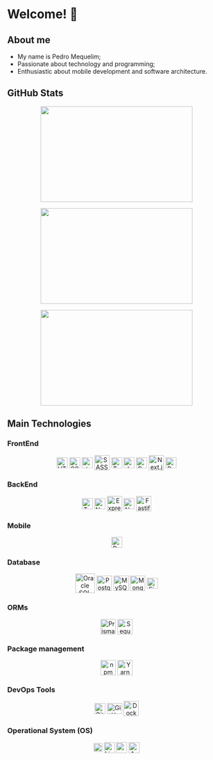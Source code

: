 # Welcome! 👋

## About me
<div>
  <ul>
    <li>My name is Pedro Mequelim;</li>
    <li>Passionate about technology and programming;</li>
    <li>Enthusiastic about mobile development and software architecture.</li>
  </ul>
</div>

## GitHub Stats

<div align="center">
  <img
    height="220rem"
    width="350rem"
    src="http://github-profile-summary-cards.vercel.app/api/cards/profile-details?username=phms02&theme=github_dark"
  />

  <img
    height="220rem"
    width="350rem"
    src="http://github-profile-summary-cards.vercel.app/api/cards/repos-per-language?username=phms02&theme=github_dark"
  />

  <img
    height="220rem"
    width="350rem"
    src="http://github-profile-summary-cards.vercel.app/api/cards/most-commit-language?username=phms02&theme=github_dark"
  />
</div>

## Main Technologies

### FrontEnd

<div align="center">
  <img alt="HTML" height="25" align="center" align="center" width="25" src="https://cdn.jsdelivr.net/gh/devicons/devicon@latest/icons/html5/html5-original.svg" />
  <img alt="CSS" height="25" align="center" align="center" width="25" src="https://cdn.jsdelivr.net/gh/devicons/devicon@latest/icons/css3/css3-original.svg" />
  <img alt="styled-components" height="25" align="center" align="center" width="25" src="https://skillicons.dev/icons?i=styledcomponents" />
  <img alt="SASS" height="35" align="center" align="center" width="35" src="https://cdn.jsdelivr.net/gh/devicons/devicon@latest/icons/sass/sass-original.svg" />
  <img alt="TypeScript" height="25" align="center" align="center" width="25" src="https://cdn.jsdelivr.net/gh/devicons/devicon@latest/icons/typescript/typescript-original.svg" />
  <img alt="JavaScript" height="25" align="center" align="center" width="25" src="https://cdn.jsdelivr.net/gh/devicons/devicon@latest/icons/javascript/javascript-original.svg" />
  <img alt="React.js" height="25" align="center" align="center" width="25" src="https://cdn.jsdelivr.net/gh/devicons/devicon@latest/icons/react/react-original.svg" />
  <img alt="Next.js" height="35" align="center" align="center" width="35" src="https://cdn.jsdelivr.net/gh/devicons/devicon@latest/icons/nextjs/nextjs-original-wordmark.svg" />
  <img alt="Redux.js" height="25" align="center" align="center" width="25" src="https://cdn.jsdelivr.net/gh/devicons/devicon@latest/icons/redux/redux-original.svg" />
</div>

### BackEnd

<div align="center">
  <!-- <img alt="Golang" height="35" align="center" width="35" src="https://cdn.jsdelivr.net/gh/devicons/devicon@latest/icons/go/go-original-wordmark.svg" />
  <img alt="Dart" height="25" align="center" width="25" src="https://cdn.jsdelivr.net/gh/devicons/devicon@latest/icons/dart/dart-original.svg" /> -->
  <img alt="TypeScript" height="25" align="center" width="25" src="https://cdn.jsdelivr.net/gh/devicons/devicon@latest/icons/typescript/typescript-original.svg" />
  <img alt="Node.js" height="25" align="center" width="25" src="https://cdn.jsdelivr.net/gh/devicons/devicon@latest/icons/nodejs/nodejs-original.svg" />
  <img alt="Express.js" height="35" align="center" width="35" src="https://cdn.jsdelivr.net/gh/devicons/devicon@latest/icons/express/express-original.svg" />
  <img alt="NestJS" height="25" align="center" width="25" src="https://cdn.jsdelivr.net/gh/devicons/devicon@latest/icons/nestjs/nestjs-original.svg" />
  <img alt="Fastify" height="35" align="center" width="35" src="https://cdn.jsdelivr.net/gh/devicons/devicon@latest/icons/fastify/fastify-original.svg" />
  <!-- <img alt="Spring Boot" height="25" align="center" width="25" src="https://cdn.jsdelivr.net/gh/devicons/devicon@latest/icons/spring/spring-original.svg" />
  <img alt="Maven" height="35" align="center" width="35" src="https://cdn.jsdelivr.net/gh/devicons/devicon@latest/icons/maven/maven-original.svg" /> -->
</div>

### Mobile

<div align="center">
  <!-- <img alt="Kotlin" height="25" align="center" width="25" src="https://cdn.jsdelivr.net/gh/devicons/devicon@latest/icons/kotlin/kotlin-original.svg" />
  <img alt="Swift" height="25" align="center" width="25" src="https://cdn.jsdelivr.net/gh/devicons/devicon@latest/icons/swift/swift-original.svg" /> -->
  <img alt="React Native" height="25" align="center" width="25" src="https://cdn.jsdelivr.net/gh/devicons/devicon@latest/icons/react/react-original.svg" />
  <!-- <img alt="Flutter" height="25" align="center" width="25" src="https://cdn.jsdelivr.net/gh/devicons/devicon@latest/icons/flutter/flutter-original.svg" /> -->
</div>

<!-- ### API

<div align="center">
  <img alt="GraphQL" height="35" align="center" width="35" src="https://cdn.jsdelivr.net/gh/devicons/devicon@latest/icons/graphql/graphql-plain.svg" />
</div> -->

### Database

<div align="center">
  <img alt="Oracle SQL" height="45" align="center" width="45" src="https://cdn.jsdelivr.net/gh/devicons/devicon@latest/icons/oracle/oracle-original.svg" />
  <img alt="PostgreSQL" height="35" align="center" width="35" src="https://cdn.jsdelivr.net/gh/devicons/devicon@latest/icons/postgresql/postgresql-original.svg" />
  <img alt="MySQL" height="35" align="center" width="35" src="https://cdn.jsdelivr.net/gh/devicons/devicon@latest/icons/mysql/mysql-original.svg" />
  <img alt="MongoDB" height="35" align="center" width="35" src="https://cdn.jsdelivr.net/gh/devicons/devicon@latest/icons/mongodb/mongodb-original.svg" />
  <!-- <img alt="DynamoDB" height="35" align="center" width="35" src="https://cdn.jsdelivr.net/gh/devicons/devicon@latest/icons/dynamodb/dynamodb-original.svg" />
  <img alt="Cassandra" height="35" align="center" width="35" src="https://cdn.jsdelivr.net/gh/devicons/devicon@latest/icons/cassandra/cassandra-original.svg" /> -->
  <img alt="Firebase" height="25" align="center" width="25" src="https://cdn.jsdelivr.net/gh/devicons/devicon@latest/icons/firebase/firebase-original.svg" />
  <!-- <img alt="Redis" height="35" align="center" width="35" src="https://cdn.jsdelivr.net/gh/devicons/devicon@latest/icons/redis/redis-original.svg" /> -->
</div>

### ORMs

<div align="center">
  <img alt="Prisma" height="35" align="center" width="35" src="https://cdn.jsdelivr.net/gh/devicons/devicon@latest/icons/prisma/prisma-original.svg" />
  <img alt="Sequelize" height="35" align="center" width="35" src="https://cdn.jsdelivr.net/gh/devicons/devicon@latest/icons/sequelize/sequelize-original.svg" />
  <!-- <img alt="Hibernate" height="35" align="center" width="35" src="https://cdn.jsdelivr.net/gh/devicons/devicon@latest/icons/hibernate/hibernate-original.svg" /> -->
</div>

<!-- ### Software Testing

<div align="center">
  <img alt="JUnit" height="40" align="center" width="40" src="https://cdn.jsdelivr.net/gh/devicons/devicon@latest/icons/junit/junit-original-wordmark.svg" />
  <img alt="Selenium" height="35" align="center" width="35" src="https://cdn.jsdelivr.net/gh/devicons/devicon@latest/icons/selenium/selenium-original.svg" />
  <img alt="Jest" height="35" align="center" width="35" src="https://cdn.jsdelivr.net/gh/devicons/devicon@latest/icons/jest/jest-plain.svg" />
  <img alt="Cypress" height="35" align="center" width="35" src="https://cdn.jsdelivr.net/gh/devicons/devicon@latest/icons/cypressio/cypressio-original.svg" />
</div> -->

### Package management

<div align="center">
  <img alt="npm" height="35" align="center" width="35" src="https://cdn.jsdelivr.net/gh/devicons/devicon@latest/icons/npm/npm-original-wordmark.svg" />
  <img alt="Yarn" height="35" align="center" width="35" src="https://cdn.jsdelivr.net/gh/devicons/devicon@latest/icons/yarn/yarn-original.svg" />
</div>

<!-- ### Cloud & Hosting

<div align="center">
  <img alt="AWS" height="35" align="center" width="35" src="https://cdn.jsdelivr.net/gh/devicons/devicon@latest/icons/amazonwebservices/amazonwebservices-original-wordmark.svg" />
  <img alt="Azure" height="35" align="center" width="35" src="https://cdn.jsdelivr.net/gh/devicons/devicon@latest/icons/azure/azure-original.svg" />
  <img alt="Vercel" height="50" align="center" width="50" src="https://cdn.jsdelivr.net/gh/devicons/devicon@latest/icons/vercel/vercel-original-wordmark.svg" />
  <img alt="Heroku" height="35" align="center" width="35" src="https://cdn.jsdelivr.net/gh/devicons/devicon@latest/icons/heroku/heroku-original.svg" />
  <img alt="Netlify" height="50" align="center" width="50" src="https://cdn.jsdelivr.net/gh/devicons/devicon@latest/icons/netlify/netlify-original-wordmark.svg" />
</div> -->

### DevOps Tools

<div align="center">
  <img alt="Git" height="25" align="center" width="25" src="https://cdn.jsdelivr.net/gh/devicons/devicon@latest/icons/git/git-original.svg" />
  <img alt="GitHub" height="25" align="center" width="35" src="https://cdn.jsdelivr.net/gh/devicons/devicon@latest/icons/github/github-original.svg" />
  <img alt="Docker" height="35" align="center" width="35" src="https://cdn.jsdelivr.net/gh/devicons/devicon@latest/icons/docker/docker-original.svg" />
  <!-- <img alt="Kubernetes" height="35" align="center" width="35" src="https://cdn.jsdelivr.net/gh/devicons/devicon@latest/icons/kubernetes/kubernetes-original.svg" /> -->
</div>

### Operational System (OS)

<div align="center">
  <img alt="Windows" height="20" align="center" width="20" src="https://cdn.jsdelivr.net/gh/devicons/devicon@latest/icons/windows11/windows11-original.svg" />
  <img alt="Linux" height="25" align="center" width="25" src="https://cdn.jsdelivr.net/gh/devicons/devicon@latest/icons/linux/linux-original.svg" />
  <img alt="macOS / iOS" height="25" align="center" width="25" src="https://cdn.jsdelivr.net/gh/devicons/devicon@latest/icons/apple/apple-original.svg" />
  <img alt="Android" height="25" align="center" width="25" src="https://cdn.jsdelivr.net/gh/devicons/devicon@latest/icons/android/android-plain.svg" />
</div>